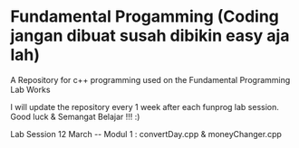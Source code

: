 # Fundamental Progamming (Coding jangan dibuat susah dibikin easy aja lah)
A Repository for c++ programming used on the Fundamental Programming Lab Works 

I will update the repository every 1 week after each funprog lab session. Good luck & Semangat Belajar !!! :)

Lab Session 12 March -- Modul 1 : convertDay.cpp & moneyChanger.cpp
